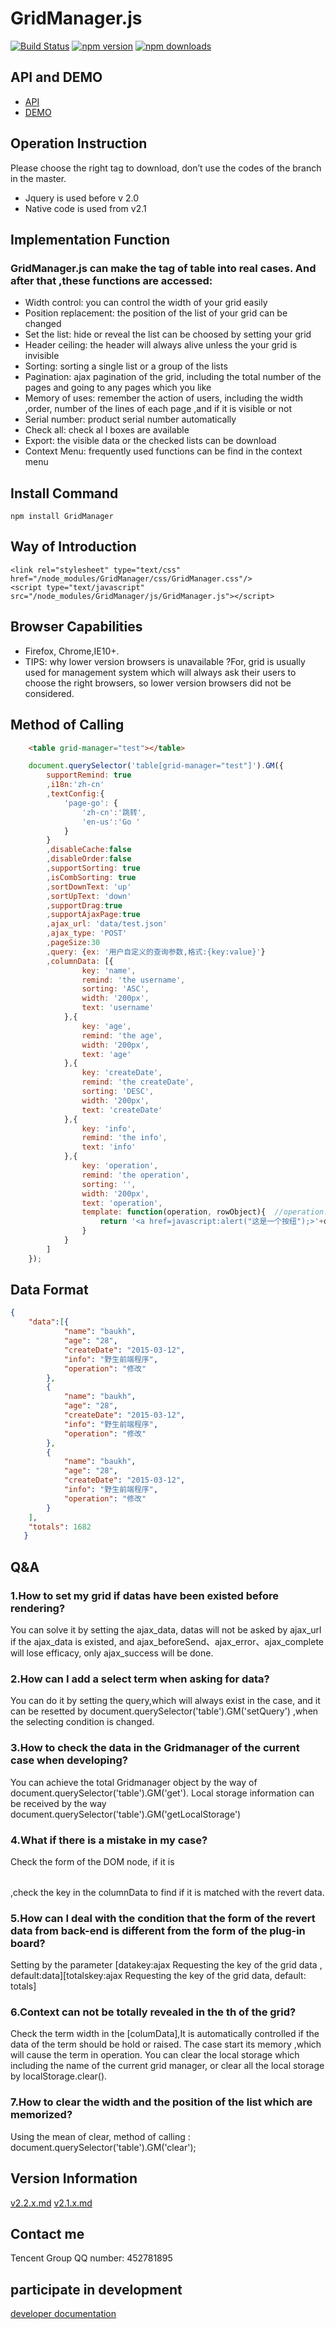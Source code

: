 # GridManager.js

[![Build Status](https://travis-ci.org/baukh789/GridManager.svg?branch=master&style=flat-square)](https://travis-ci.org/baukh789/GridManager)
[![npm version](https://img.shields.io/npm/v/GridManager.svg?style=flat-square)](https://www.npmjs.com/package/GridManager)
[![npm downloads](https://img.shields.io/npm/dt/GridManager.svg?style=flat-square)](https://www.npmjs.com/package/GridManager)

## API and DEMO
- [API](http://www.lovejavascript.com/#!plugIn/GridManager/index.html)
- [DEMO](http://www.lovejavascript.com/node_modules/GridManager/demo/index.html)

## Operation Instruction
Please choose the right tag to download, don’t use the codes of the branch in the master.
- Jquery is used before v 2.0
- Native code is used from v2.1

## Implementation Function 
### GridManager.js can make the tag of table into real cases. And after that ,these functions are accessed:
- Width control: you can control the width of your grid easily
- Position replacement: the position of the list of your grid can be changed
- Set the list: hide or reveal the list can be choosed by setting your grid
- Header ceiling: the header will always alive unless the your grid is invisible
- Sorting: sorting a single list or a group of the lists
- Pagination: ajax pagination of the grid, including the total number of the pages and going to any pages which you like
- Memory of uses: remember the action of users, including the width ,order, number of the lines of each page ,and if it is visible or not
- Serial number: product serial number automatically
- Check all: check al l boxes are available 
- Export: the visible data or the checked lists can be download
- Context Menu: frequently used functions can be find in the context menu

## Install Command
```
npm install GridManager
```

## Way of Introduction
```
<link rel="stylesheet" type="text/css" href="/node_modules/GridManager/css/GridManager.css"/>
<script type="text/javascript" src="/node_modules/GridManager/js/GridManager.js"></script>
```

## Browser Capabilities
- Firefox, Chrome,IE10+.
- TIPS: why lower version browsers is unavailable ?For, grid is usually used for management system which will always ask their users to choose the right browsers, so lower version browsers did not be considered.

## Method of Calling
```html
    <table grid-manager="test"></table>
```

```javascript    
    document.querySelector('table[grid-manager="test"]').GM({
        supportRemind: true
        ,i18n:'zh-cn'
        ,textConfig:{
            'page-go': {
                'zh-cn':'跳转',
                'en-us':'Go '
            }
        }
        ,disableCache:false
        ,disableOrder:false
        ,supportSorting: true
        ,isCombSorting: true
        ,sortDownText: 'up'
        ,sortUpText: 'down'
        ,supportDrag:true
        ,supportAjaxPage:true
        ,ajax_url: 'data/test.json'
        ,ajax_type: 'POST'
        ,pageSize:30
        ,query: {ex: '用户自定义的查询参数,格式:{key:value}'}
        ,columnData: [{
                key: 'name',
                remind: 'the username',
                sorting: 'ASC',
                width: '200px',
                text: 'username'
            },{
                key: 'age',
                remind: 'the age',
                width: '200px',
                text: 'age'
            },{
                key: 'createDate',
                remind: 'the createDate',
                sorting: 'DESC',
                width: '200px',
                text: 'createDate'
            },{
                key: 'info',
                remind: 'the info',
                text: 'info'
            },{
                key: 'operation',
                remind: 'the operation',
                sorting: '',
                width: '200px',
                text: 'operation',
                template: function(operation, rowObject){  //operation:当前key所对应的单条数据；rowObject：单个一行完整数据
                    return '<a href=javascript:alert("这是一个按纽");>'+operation+'</a>';
                }
            }
        ]
    });
```
    
## Data Format
```JSON
{
    "data":[{
            "name": "baukh",
            "age": "28",
            "createDate": "2015-03-12",
            "info": "野生前端程序",
            "operation": "修改"
        },
        {
            "name": "baukh",
            "age": "28",
            "createDate": "2015-03-12",
            "info": "野生前端程序",
            "operation": "修改"
        },
        {
            "name": "baukh",
            "age": "28",
            "createDate": "2015-03-12",
            "info": "野生前端程序",
            "operation": "修改"
        }
    ],
    "totals": 1682
   }
```
## Q&A
### 1.How to set my grid if datas have been existed before rendering?
You can solve it by setting the ajax_data, datas will not be asked by ajax_url if the ajax_data is existed, and ajax_beforeSend、ajax_error、ajax_complete will lose efficacy, only ajax_success will be done.

### 2.How can I add a select term when asking for data?
You can do it by setting the query,which will always exist in the case, and it can be resetted by document.querySelector('table').GM('setQuery') ,when the selecting condition is changed.

### 3.How to check the data in the Gridmanager of the current case when developing?
You can achieve the total Gridmanager object by the way of document.querySelector('table').GM('get').
Local storage information can be received by the way document.querySelector('table').GM('getLocalStorage')

### 4.What if there is a mistake in my case?
Check the form of the DOM node, if it is <table grid-manager="test"></table>,check the key in the columnData to find if it is matched with the revert data.

### 5.How can I deal with the condition that the form of the revert data from back-end is different from the form of the plug-in board?
Setting by the parameter [datakey:ajax Requesting the key of the grid data , default:data][totalskey:ajax Requesting the key of the grid data, default: totals]

### 6.Context can not be totally revealed in the th of the grid? 
Check the term width in the [columData],It is automatically controlled if the data of the term should be hold or raised. The case start its memory ,which will cause the term in operation.
You can clear the local storage which including the name of the current grid manager, or clear all the local storage by localStorage.clear().

### 7.How to clear the width and the position of the list which are memorized?
Using the mean of clear, method of calling : document.querySelector('table').GM('clear'); 

## Version Information
[v2.2.x.md](/version/v2.2.x.md)
[v2.1.x.md](/version/v2.1.x.md)

## Contact me
Tencent Group QQ number: 452781895

## participate in development
[developer documentation](./DEVELOP-README.md)

